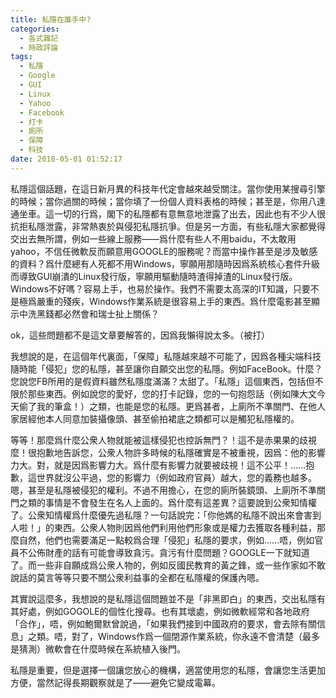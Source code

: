 ```yaml
---
title: 私隱在誰手中?
categories:
  - 各式雜記
  - 時政評論
tags:
  - 私隱
  - Google
  - GUI
  - Linux
  - Yahoo
  - Facebook
  - 打卡
  - 廁所
  - 保障
  - 科技
date: 2018-05-01 01:52:17
---
```



私隱這個話題，在這日新月異的科技年代定會越來越受關注。當你使用某搜尋引擎的時候；當你過關的時候；當你填了一份個人資料表格的時候；甚至是，你用八達通坐車。這一切的行爲，閣下的私隱都有意無意地泄露了出去，因此也有不少人很抗拒私隱泄露，非常熱衷於與侵犯私隱抗爭。但是另一方面，有些私隱大家都覺得交出去無所謂，例如一些線上服務——爲什麼有些人不用baidu，不太敢用yahoo，不信任微軟反而願意用GOOGLE的服務呢？而當中操作甚至是涉及敏感的資料？爲什麼總有人死都不用Windows，寧願用那隨時因爲系統核心套件升級而導致GUI崩潰的Linux發行版，寧願用驅動隨時渣得掉渣的Linux發行版。Windows不好嗎？容易上手，也易於操作。我們不需要太高深的IT知識，只要不是極爲嚴重的殘疾，Windows作業系統是很容易上手的東西。爲什麼電影甚至顯示中洗黑錢都必然會和瑞士扯上關係？
<a name="more"></a>

ok，這些問題都不是這文章要解答的，因爲我懶得說太多。（被打）

我想說的是，在這個年代裏面，「保障」私隱越來越不可能了，因爲各種尖端科技隨時能「侵犯」您的私隱，甚至讓你自願交出您的私隱。例如FaceBook。什麼？您說您FB所用的是假資料雖然私隱度滿滿？太甜了。「私隱」這個東西，包括但不限於那些東西。例如說您的愛好，您的打卡記錄，您的一句抱怨話（例如陳大文今天偷了我的筆盒！）之類，也能是您的私隱。更爲甚者，上廁所不準關門、在他人家居經他本人同意加裝攝像頭、甚至偷拍裙底之類都可以是觸犯私隱權的。

等等！那麼爲什麼公衆人物就能被這樣侵犯也控訴無門？！這不是赤果果的歧視麼！很抱歉地告訴您，公衆人物許多時候的私隱確實是不被重視，因爲：他的影響力大。對，就是因爲影響力大。爲什麼有影響力就要被歧視！這不公平！……抱歉，這世界就沒公平過，您的影響力（例如政府官員）越大，您的義務也越多。嗯，甚至是私隱被侵犯的權利。不過不用擔心，在您的廁所裝鏡頭、上廁所不準關門之類的事情是不會發生在名人上面的。爲什麼有這差異？這要說到公衆知情權了。公衆知情權爲什麼優先過私隱？一句話說完：「你他媽的私隱不說出來會害到人啦！」的東西。公衆人物則因爲他們利用他們形象或是權力去獲取各種利益，那麼自然，他們也需要滿足一點較爲合理「侵犯」私隱的要求，例如……唔，例如官員不公佈財產的話有可能會導致貪污。貪污有什麼問題？GOOGLE一下就知道了。而一些非自願成爲公衆人物的，例如反國民教育的黃之鋒，或一些作家如不敢說話的莫言等等只要不關公衆利益事的全都在私隱權的保護內嗯。

其實說這麼多，我想說的是私隱這個問題並不是「非黑即白」的東西，交出私隱有其好處，例如GOGOLE的個性化搜尋。也有其壞處，例如微軟經常和各地政府「合作」，唔，例如鮑爾默曾說過，「如果我們接到中國政府的要求，會去除有關信息」之類。唔，對了，Windows作爲一個閉源作業系統，你永遠不會清楚（最多是猜測）微軟會在什麼時候在系統植入後門。

私隱是重要，但是選擇一個讓您放心的機構，適當使用您的私隱，會讓您生活更加方便，當然記得長期觀察就是了——避免它變成電幕。
